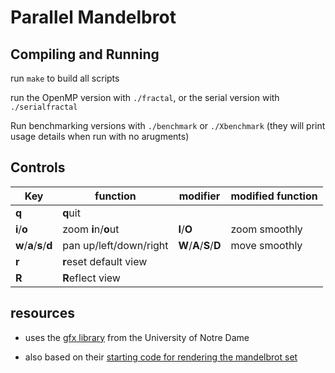 # Parallel Mandelbrot

## Compiling and Running

run `make` to build all scripts

run the OpenMP version with `./fractal`, or the serial version with `./serialfractal`

Run benchmarking versions with `./benchmark` or `./Xbenchmark` (they will print usage details when run with no arugments)

## Controls

|Key                        |function              |modifier                | modified function|
|---------------------------|----------------------|------------------------|------------------|
|**q**                      |**q**uit              |                        |                  |
|**i**/**o**                |zoom **i**n/**o**ut   |**I**/**O**             | zoom smoothly    |
|**w**/**a**/**s**/**d**    |pan up/left/down/right|**W**/**A**/**S**/**D** | move smoothly    |
|**r**                      |**r**eset default view|                        |                  |
|**R**                      |**R**eflect view      |                        |                  |




## resources
- uses the [gfx library](https://www3.nd.edu/~dthain/courses/cse30341/spring2020/project3/gfx) from the University of Notre Dame

- also based on their [starting code for rendering the mandelbrot set](https://www3.nd.edu/~dthain/courses/cse30341/spring2020/project3/)

